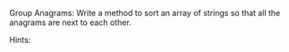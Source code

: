 Group Anagrams: Write a method to sort an array of strings so that all
the anagrams are next to each other.

Hints:

